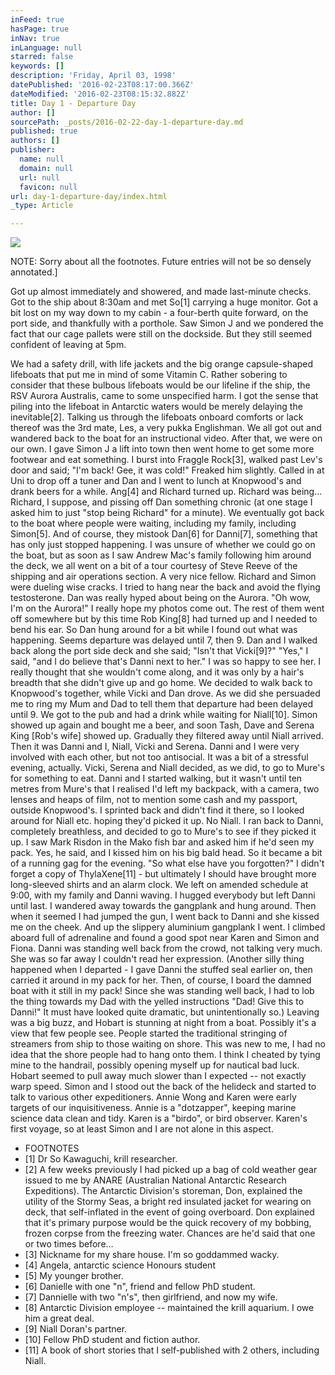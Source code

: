 ```yaml
---
inFeed: true
hasPage: true
inNav: true
inLanguage: null
starred: false
keywords: []
description: 'Friday, April 03, 1998'
datePublished: '2016-02-23T08:17:00.366Z'
dateModified: '2016-02-23T08:15:32.882Z'
title: Day 1 - Departure Day
author: []
sourcePath: _posts/2016-02-22-day-1-departure-day.md
published: true
authors: []
publisher:
  name: null
  domain: null
  url: null
  favicon: null
url: day-1-departure-day/index.html
_type: Article

---
```

![](https://the-grid-user-content.s3-us-west-2.amazonaws.com/0cb53e58-05ca-4488-9cf2-c1c9374a911d.jpg)

NOTE: Sorry about all the footnotes. Future entries will not be so densely annotated.\] 

Got up almost immediately and showered, and made last-minute checks. Got to the ship about 8:30am and met So\[1\] carrying a huge monitor. Got a bit lost on my way down to my cabin - a four-berth quite forward, on the port side, and thankfully with a porthole. Saw Simon J and we pondered the fact that our cage pallets were still on the dockside. But they still seemed confident of leaving at 5pm.

We had a safety drill, with life jackets and the big orange capsule-shaped lifeboats that put me in mind of some Vitamin C. Rather sobering to consider that these bulbous lifeboats would be our lifeline if the ship, the RSV Aurora Australis, came to some unspecified harm. I got the sense that piling into the lifeboat in Antarctic waters would be merely delaying the inevitable\[2\].
Talking us through the lifeboats onboard comforts or lack thereof was the 3rd mate, Les, a very pukka Englishman. We all got out and wandered back to the boat for an instructional video. After that, we were on our own. I gave Simon J a lift into town then went home to get some more footwear and eat something. I burst into Fraggle Rock\[3\], walked past Lev's door and said; "I'm back! Gee, it was cold!" Freaked him slightly.
Called in at Uni to drop off a tuner and Dan and I went to lunch at Knopwood's and drank beers for a while. Ang\[4\] and Richard turned up. Richard was being... Richard, I suppose, and pissing off Dan something chronic (at one stage I asked him to just "stop being Richard" for a minute). We eventually got back to the boat where people were waiting, including my family, including Simon\[5\]. And of course, they mistook Dan\[6\] for Danni\[7\], something that has only just stopped happening.
I was unsure of whether we could go on the boat, but as soon as I saw Andrew Mac's family following him around the deck, we all went on a bit of a tour courtesy of Steve Reeve of the shipping and air operations section. A very nice fellow. Richard and Simon were dueling wise cracks. I tried to hang near the back and avoid the flying testosterone. Dan was really hyped about being on the Aurora. "Oh wow, I'm on the Aurora!" I really hope my photos come out. The rest of them went off somewhere but by this time Rob King\[8\] had turned up and I needed to bend his ear.
So Dan hung around for a bit while I found out what was happening. Seems departure was delayed until 7, then 9\. Dan and I walked back along the port side deck and she said; "Isn't that Vicki\[9\]?" "Yes," I said, "and I do believe that's Danni next to her."
I was so happy to see her. I really thought that she wouldn't come along, and it was only by a hair's breadth that she didn't give up and go home. We decided to walk back to Knopwood's together, while Vicki and Dan drove. As we did she persuaded me to ring my Mum and Dad to tell them that departure had been delayed until 9\.
We got to the pub and had a drink while waiting for Niall\[10\]. Simon showed up again and bought me a beer, and soon Tash, Dave and Serena King \[Rob's wife\] showed up. Gradually they filtered away until Niall arrived. Then it was Danni and I, Niall, Vicki and Serena. Danni and I were very involved with each other, but not too antisocial.
It was a bit of a stressful evening, actually. Vicki, Serena and Niall decided, as we did, to go to Mure's for something to eat. Danni and I started walking, but it wasn't until ten metres from Mure's that I realised I'd left my backpack, with a camera, two lenses and heaps of film, not to mention some cash and my passport, outside Knopwood's. I sprinted back and didn't find it there, so I looked around for Niall etc. hoping they'd picked it up. No Niall.
I ran back to Danni, completely breathless, and decided to go to Mure's to see if they picked it up. I saw Mark Risdon in the Mako fish bar and asked him if he'd seen my pack. Yes, he said, and I kissed him on his big bald head.
So it became a bit of a running gag for the evening. "So what else have you forgotten?" I didn't forget a copy of ThylaXene\[11\] - but ultimately I should have brought more long-sleeved shirts and an alarm clock.
We left on amended schedule at 9:00, with my family and Danni waving. I hugged everybody but left Danni until last. I wandered away towards the gangplank and hung around. Then when it seemed I had jumped the gun, I went back to Danni and she kissed me on the cheek. And up the slippery aluminium gangplank I went.
I climbed aboard full of adrenaline and found a good spot near Karen and Simon and Fiona. Danni was standing well back from the crowd, not talking very much. She was so far away I couldn't read her expression.
(Another silly thing happened when I departed - I gave Danni the stuffed seal earlier on, then carried it around in my pack for her. Then, of course, I board the damned boat with it still in my pack! Since she was standing well back, I had to lob the thing towards my Dad with the yelled instructions "Dad! Give this to Danni!" It must have looked quite dramatic, but unintentionally so.)
Leaving was a big buzz, and Hobart is stunning at night from a boat. Possibly it's a view that few people see. People started the traditional stringing of streamers from ship to those waiting on shore. This was new to me, I had no idea that the shore people had to hang onto them. I think I cheated by tying mine to the handrail, possibly opening myself up for nautical bad luck.
Hobart seemed to pull away much slower than I expected -- not exactly warp speed. Simon and I stood out the back of the helideck and started to talk to various other expeditioners. Annie Wong and Karen were early targets of our inquisitiveness. Annie is a "dotzapper", keeping marine science data clean and tidy. Karen is a "birdo", or bird observer. Karen's first voyage, so at least Simon and I are not alone in this aspect.

* FOOTNOTES
* \[1\] Dr So Kawaguchi, krill researcher.
* \[2\] A few weeks previously I had picked up a bag of cold weather gear issued to me by ANARE (Australian National Antarctic Research Expeditions). The Antarctic Division's storeman, Don, explained the utility of the Stormy Seas, a bright red insulated jacket for wearing on deck, that self-inflated in the event of going overboard. Don explained that it's primary purpose would be the quick recovery of my bobbing, frozen corpse from the freezing water.
Chances are he'd said that one or two times before... 
* \[3\] Nickname for my share house. I'm so goddammed wacky. 
* \[4\] Angela, antarctic science Honours student 
* \[5\] My younger brother. 
* \[6\] Danielle with one "n", friend and fellow PhD student. 
* \[7\] Dannielle with two "n's", then girlfriend, and now my wife. 
* \[8\] Antarctic Division employee -- maintained the krill aquarium. I owe him a great deal. 
* \[9\] Niall Doran's partner. 
* \[10\] Fellow PhD student and fiction author. 
* \[11\] A book of short stories that I self-published with 2 others, including Niall.
